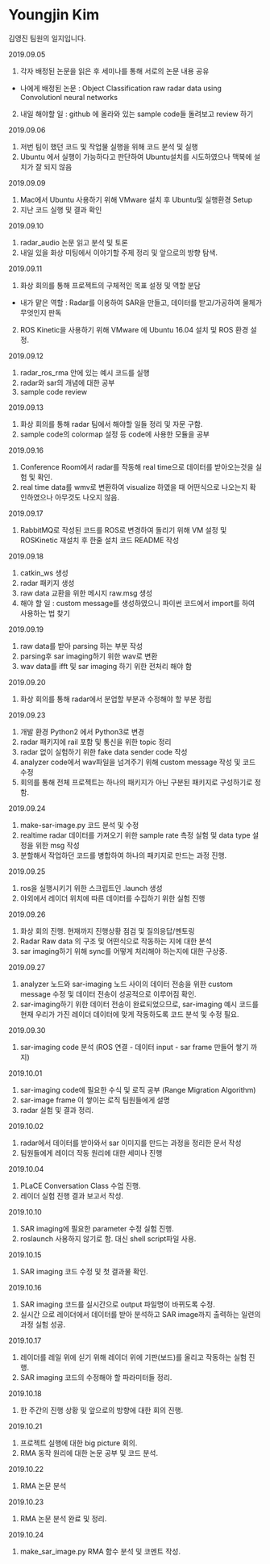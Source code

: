 Youngjin Kim
==================
김영진 팀원의 일지입니다.

2019.09.05
1. 각자 배정된 논문을 읽은 후 세미나를 통해 서로의 논문 내용 공유
- 나에게 배정된 논문 : Object Classification raw radar data using Convolutionl neural networks
2. 내일 해야할 일 : github 에 올라와 있는 sample code들 돌려보고 review 하기

2019.09.06
1. 저번 팀이 했던 코드 및 작업물 실행을 위해 코드 분석 및 실행
2. Ubuntu 에서 실행이 가능하다고 판단하여 Ubuntu설치를 시도하였으나 맥북에 설치가 잘 되지 않음

2019.09.09
1. Mac에서 Ubuntu 사용하기 위해 VMware 설치 후 Ubuntu및 실행환경 Setup
2. 지난 코드 실행 및 결과 확인

2019.09.10
1. radar_audio 논문 읽고 분석 및 토론
2. 내일 있을 화상 미팅에서 이야기할 주제 정리 및 앞으로의 방향 탐색.

2019.09.11
1. 화상 회의를 통해 프로젝트의 구체적인 목표 설정 및 역할 분담
- 내가 맡은 역할 : Radar를 이용하여 SAR을 만들고, 데이터를 받고/가공하여 물체가 무엇인지 판독
2. ROS Kinetic을 사용하기 위해 VMware 에 Ubuntu 16.04 설치 및 ROS 환경 설정.

2019.09.12
1. radar_ros_rma 안에 있는 예시 코드를 실행
2. radar와 sar의 개념에 대한 공부
3. sample code review

2019.09.13
1. 화상 회의를 통해 radar 팀에서 해야할 일들 정리 및 자문 구함.
2. sample code의 colormap 설정 등 code에 사용한 모듈을 공부

2019.09.16
1. Conference Room에서 radar를 작동해 real time으로 데이터를 받아오는것을 실험 및 확인.
2. real time data를 wmv로 변환하여 visualize 하였을 때 어떤식으로 나오는지 확인하였으나 아무것도 나오지 않음.

2019.09.17
1. RabbitMQ로 작성된 코드를 ROS로 변경하여 돌리기 위해 VM 설정 및 ROSKinetic 재설치 후 한줄 설치 코드 README 작성

2019.09.18
1. catkin_ws 생성
2. radar 패키지 생성
3. raw data 교환을 위한 메시지 raw.msg 생성
4. 해야 할 일 : custom message를 생성하였으니 파이썬 코드에서 import를 하여 사용하는 법 찾기

2019.09.19
1. raw data를 받아 parsing 하는 부분 작성
2. parsing후 sar imaging하기 위한 wav로 변환
3. wav data를 ifft 및 sar imaging 하기 위한 전처리 해야 함 

2019.09.20
1. 화상 회의를 통해 radar에서 분업할 부분과 수정해야 할 부분 정립

2019.09.23
1. 개발 환경 Python2 에서 Python3로 변경
2. radar 패키지에 rail 포함 및 통신을 위한 topic 정리
3. radar 없이 실험하기 위한 fake data sender code 작성
4. analyzer code에서 wav파일을 넘겨주기 위해 custom message 작성 및 코드 수정
5. 회의를 통해 전체 프로젝트는 하나의 패키지가 아닌 구분된 패키지로 구성하기로 정함.

2019.09.24
1. make-sar-image.py 코드 분석 및 수정
2. realtime radar 데이터를 가져오기 위한 sample rate 측정 실험 및 data type 설정을 위한 msg 작성
3. 분할해서 작업하던 코드를 병합하여 하나의 패키지로 만드는 과정 진행.

2019.09.25
1. ros을 실행시키기 위한 스크립트인 .launch 생성
2. 야외에서 레이더 위치에 따른 데이터를 수집하기 위한 실험 진행

2019.09.26
1. 화상 회의 진행. 현재까지 진행상황 점검 및 질의응답/멘토링
2. Radar Raw data 의 구조 및 어떤식으로 작동하는 지에 대한 분석
3. sar imaging하기 위해 sync를 어떻게 처리해야 하는지에 대한 구상중.

2019.09.27
1. analyzer 노드와 sar-imaging 노드 사이의 데이터 전송을 위한 custom message 수정 및 데이터 전송이 성공적으로 이루어짐 확인.
2. sar-imaging하기 위한 데이터 전송이 완료되었으므로, sar-imaging 예시 코드를 현재 우리가 가진 레이더 데이터에 맞게 작동하도록 코드 분석 및 수정 필요.

2019.09.30
1. sar-imaging code 분석 (ROS 연결 - 데이터 input - sar frame 만들어 쌓기 까지)

2019.10.01
1. sar-imaging code에 필요한 수식 및 로직 공부 (Range Migration Algorithm)
2. sar-image frame 이 쌓이는 로직 팀원들에게 설명
3. radar 실험 및 결과 정리.

2019.10.02
1. radar에서 데이터를 받아와서 sar 이미지를 만드는 과정을 정리한 문서 작성
2. 팀원들에게 레이더 작동 원리에 대한 세미나 진행

2019.10.04
1. PLaCE Conversation Class 수업 진행.
2. 레이더 실험 진행 결과 보고서 작성.

2019.10.10
1. SAR imaging에 필요한 parameter 수정 실험 진행.
2. roslaunch 사용하지 않기로 함. 대신 shell script파일 사용.

2019.10.15
1. SAR imaging 코드 수정 및 첫 결과물 확인.

2019.10.16
1. SAR imaging 코드를 실시간으로 output 파일명이 바뀌도록 수정.
2. 실시간 으로 레이더에서 데이터를 받아 분석하고 SAR image까지 출력하는 일련의 과정 실험 성공.

2019.10.17
1. 레이더를 레일 위에 싣기 위해 레이더 위에 기판(보드)를 올리고 작동하는 실험 진행.
2. SAR imaging 코드의 수정해야 할 파라미터들 정리.

2019.10.18
1. 한 주간의 진행 상황 및 앞으로의 방향에 대한 회의 진행.

2019.10.21
1. 프로젝트 실행에 대한 big picture 회의.
2. RMA 동작 원리에 대한 논문 공부 및 코드 분석.

2019.10.22
1. RMA 논문 분석

2019.10.23
1. RMA 논문 분석 완료 및 정리.

2019.10.24
1. make_sar_image.py RMA 함수 분석 및 코멘트 작성.
